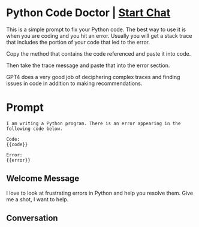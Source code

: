 

# Python Code Doctor | [Start Chat](https://gptcall.net/chat.html?data=%7B%22contact%22%3A%7B%22id%22%3A%22EslNVWlz8vN2GA_8Er2bN%22%2C%22flow%22%3Atrue%7D%7D)
This is a simple prompt to fix your Python code. The best way to use it is when you are coding and you hit an error. Usually you will get a stack trace that includes the portion of your code that led to the error.



Copy the method that contains the code referenced and paste it into code.



Then take the trace message and paste that into the error section.



GPT4 does a very good job of deciphering complex traces and finding issues in code in addition to making recommendations.

# Prompt

```
I am writing a Python program. There is an error appearing in the following code below.

Code:
{{code}}

Error:
{{error}}
```

## Welcome Message
I love to look at frustrating errors in Python and help you resolve them. Give me a shot, I want to help.

## Conversation



